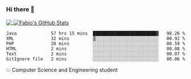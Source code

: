 ### Hi there 👋
<a href="https://github.com/fabiovincenzi/fabiovincenzi">
  <img align="center" src="https://github-readme-stats.vercel.app/api/top-langs/?username=fabiovincenzi&title_color=ffffff&text_color=c9cacc&icon_color=2bbc8a&bg_color=1d1f21&langs_count=3" />
</a>
<a href="https://github.com/fabiovincenzi/fabiovincenzi">
  <img align="center" src="https://github-readme-stats.vercel.app/api?username=fabiovincenzi&show_icons=true&line_height=27&count_private=true&title_color=ffffff&text_color=c9cacc&icon_color=2bbc8a&bg_color=1d1f21" alt="Fabio's GitHub Stats" />
</a>
<!--START_SECTION:waka-->

```text
Java             57 hrs 15 mins  ████████████████████████▓   98.26 %
XML              32 mins         ▒░░░░░░░░░░░░░░░░░░░░░░░░   00.92 %
PHP              20 mins         ░░░░░░░░░░░░░░░░░░░░░░░░░   00.59 %
HTML             2 mins          ░░░░░░░░░░░░░░░░░░░░░░░░░   00.08 %
Text             2 mins          ░░░░░░░░░░░░░░░░░░░░░░░░░   00.07 %
GitIgnore file   2 mins          ░░░░░░░░░░░░░░░░░░░░░░░░░   00.06 %
```

<!--END_SECTION:waka-->

:boom: Computer Science and Engineering student
